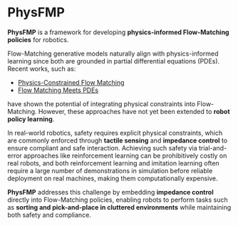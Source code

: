 # PhysFMP  

**PhysFMP** is a framework for developing **physics-informed Flow-Matching policies** for robotics.  

Flow-Matching generative models naturally align with physics-informed learning since both are grounded in partial differential equations (PDEs). Recent works, such as:  

- [Physics-Constrained Flow Matching](https://arxiv.org/pdf/2506.04171v1)  
- [Flow Matching Meets PDEs](https://arxiv.org/pdf/2506.08604v1)  

have shown the potential of integrating physical constraints into Flow-Matching. However, these approaches have not yet been extended to **robot policy learning**.  

In real-world robotics, safety requires explicit physical constraints, which are commonly enforced through **tactile sensing** and **impedance control** to ensure compliant and safe interaction. Achieving such safety via trial-and-error approaches like reinforcement learning can be prohibitively costly on real robots, and both reinforcement learning and imitation learning often require a large number of demonstrations in simulation before reliable deployment on real machines, making them computationally expensive.  

**PhysFMP** addresses this challenge by embedding **impedance control** directly into Flow-Matching policies, enabling robots to perform tasks such as **sorting and pick-and-place in cluttered environments** while maintaining both safety and compliance.  


